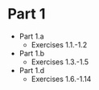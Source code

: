 # Part 1

- Part 1.a
  - Exercises 1.1.-1.2
- Part 1.b
  - Exercises 1.3.-1.5
- Part 1.d
  - Exercises 1.6.-1.14
